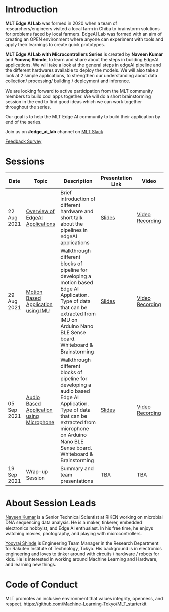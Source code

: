 # Introduction

**MLT Edge AI Lab** was formed in 2020 when a team of researchers/engineers visited a local farm in Chiba to brainstorm solutions for problems faced by local farmers. EdgeAI Lab was formed with an aim of creating an OPEN environment where anyone can experiment with tools and apply their learnings to create quick prototypes.

**MLT Edge AI Lab with Microcontrollers Series** is created by **Naveen Kumar** and **Yoovraj Shinde**, to learn  and share about the steps in building EdgeAI applications. We will take a look at the general steps in edgeAI pipeline and the different hardwares available to deploy the models. We will also take a look at 2 simple applications, to strengthen our understanding about data collection/ processing/ building / deployment and inference.<br>

We are looking forward to active participation from the MLT community members to build cool apps together. We will do a short brainstorming session in the end to find good ideas which we can work together throughout the series.

Our goal is to help the MLT Edge AI community to build their application by end of the series.

Join us on **#edge_ai_lab** channel on [MLT Slack](https://machinelearningtokyo.slack.com)

[Feedback Survey](https://forms.gle/811apJr1yesA9EdK9)

# Sessions
| Date | Topic | Description | Presentation Link | Video | 
| ---- | ----- | ----------- | ----------------- | ----- |
| 22 Aug 2021 | [Overview of EdgeAI Applications](session1/README.md) | Brief introduction of different hardware and short talk about the pipelines in edgeAI applications | [Slides](session1/slides.pdf) | [Video Recording](https://www.youtube.com/watch?v=S9Ejmi_3Vrw) |
| 29 Aug 2021 | [Motion Based Application using IMU](session2/README.md) | Walkthrough different blocks of pipeline for developing a motion based Edge AI Application. Type of data that can be extracted from IMU on Arduino Nano BLE Sense board. Whiteboard & Brainstorming | [Slides](session2/slides.pdf) | [Video Recording](https://www.youtube.com/watch?v=jIzV5BJcH6Y) |
| 05 Sep 2021 | [Audio Based Application using Microphone](session3/README.md) | Walkthrough different blocks of pipeline for developing a audio based Edge AI Application. Type of data that can be extracted from microphone on Arduino Nano BLE Sense board. Whiteboard & Brainstorming | [Slides](session3/slides.pdf) | [Video Recording](https://www.youtube.com/watch?v=Jxa_kI7ix5M) |
| 19 Sep 2021 | Wrap-up Session | Summary and team presentations | TBA | TBA |

# About Session Leads
[Naveen Kumar](https://www.hackster.io/naveenbskumar) is a Senior Technical Scientist at RIKEN working on microbial DNA sequencing data analysis. He is a maker, tinkerer, embedded electronics hobbyist, and Edge AI enthusiast. In his free time, he enjoys watching movies, photography, and playing with microcontrollers.


[Yoovraj Shinde](https://www.linkedin.com/in/yoovraj-shinde/) is Engineering Team Manager in the Research Department for Rakuten Institute of Technology, Tokyo. His background is in electronics engineering and loves to tinker around with circuits / hardware / robots for kids. He is interested in working around Machine Learning and Hardware, and learning new things. 

# Code of Conduct
MLT promotes an inclusive environment that values integrity, openness, and respect. https://github.com/Machine-Learning-Tokyo/MLT_starterkit

